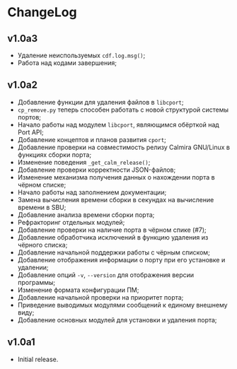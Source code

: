 # ChangeLog

## v1.0a3

* Удаление неиспользуемых `cdf.log.msg()`;
* Работа над кодами завершения;

## v1.0a2

* Добавление функции для удаления файлов в `libcport`;
* `cp_remove.py` теперь способен работать с новой структурой системы портов;
* Начало работы над модулем `libcport`, являющимся обёрткой над Port API;
* Добавление концептов и планов развития `cport`;
* Добавление проверки на совместимость релизу Calmira GNU/Linux в функциях сборки порта;
* Изменение поведения `_get_calm_release()`;
* Добавление проверки корректности JSON-файлов;
* Изменение механизма получения данных о нахождении порта в чёрном списке;
* Начало работы над заполнением документации;
* Замена вычисления времени сборки в секундах на вычисление времени в SBU;
* Добавление анализа времени сборки порта;
* Рефракторинг отдельных модулей;
* Добавление проверки на наличие порта в чёрном спике (#7);
* Добавление обработчика исключений в функцию удаления из чёрного списка;
* Добавление начальной поддержки работы с чёрным списком;
* Добавление отображения информации о порту при его установке и удалении;
* Добавление опций `-v`, `--version` для отображения версии программы;
* Изменение формата конфигурации ПМ;
* Добавление начальной проверки на приоритет порта;
* Приведение выводимых модулями сообщений к единому внешнему виду;
* Добавление основных модулей для установки и удаления порта;

## v1.0a1

* Initial release.